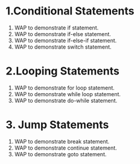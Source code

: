 # 1.Conditional Statements
1. WAP to demonstrate if statement.
2. WAP to demonstrate if-else statement.
3. WAP to demonstrate if-else-if statement.
4. WAP to demonstrate switch statement.
# 2.Looping Statements
1. WAP to demonstrate for loop statement.
2. WAP to demonstrate while loop statement.
3. WAP to demonstrate do-while statement.
# 3. Jump Statements
1. WAP to demonstrate break statement.
2. WAP to demonstrate continue statement.
3. WAP to demonstrate goto statement.
